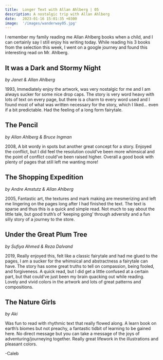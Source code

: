 ```yaml
---
title:  Longer Text with Allan Ahlberg | 05
description: A nostalgic trip with Allan Ahlberg
date:   2023-01-16 15:01:35 +0300
image:  '/images/wanderway05.jpg'
---
```


I remember my family reading me Allan Ahlberg books when a child, and I can certainly say I still enjoy his writing today. While reading his 3 books from the selection this week, I went on a google journey and found this interesting read on Mr. Ahlberg.


## It was a Dark and Stormy Night
*by Janet & Allan Ahlberg*

1993, Immediately enjoy the artwork, was very nostalgic for me and I am always sucker for some nice drop caps. The story is very word heavy with lots of text on every page, but there is a charm to every word used and I found most of what was written necessary for the story, which I liked… even if a bit predictable. Had the feeling of a long form fairytale.


## The Pencil
*by Allan Ahlberg & Bruce Ingman*

2008, A bit wordy in spots but another great concept for a story. Enjoyed the conflict, but I did feel the resolution could’ve been more whimsical and the point of conflict could’ve been raised higher. Overall a good book with plenty of pages that still left me wanting more!


## The Shopping Expedition
*by Andre Amstutz & Allan Ahlberg*

2005, Fantastic art, the textures and mark making are mesmerizing and left me lingering on the pages long after I had finished the text. The text is sparse and thus this is a quick and simple read. Not much to say about the little tale, but good truth’s of ‘keeping going’ through adversity and a fun silly story of a journey to the store.


## Under the Great Plum Tree
*by Sufiya Ahmed & Reza Dalvand*

2019, Really enjoyed this, felt like a classic fairytale and had me glued to the pages, I am a sucker for the whimsical and abstractness a fairytale can have. The story has some great truths to tell on compassion, being fooled, and forgiveness. A quick read, but I did get a little confused at a certain part, but that could’ve just been my brain quacking out while reading. Lovely and vivid colors in the artwork and lots of great patterns and compositions.


## The Nature Girls
*by Aki*

Was fun to read with rhythmic text that really flowed along. A learn book on earth’s biomes but not preachy, a fantastic tidbit of learning to be gained here. No direct message but you can take a message of the joys of adventuring/journeying together. Really great lifework in the illustrations and pleasant colors.

-Caleb